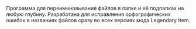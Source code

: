 Программа для переименовывания файлов в папке и её подпапках на любую глубину. Разработана для исправления орфографических ошибок в названиях файлов сразу во всех версиях мода Legendary Item.